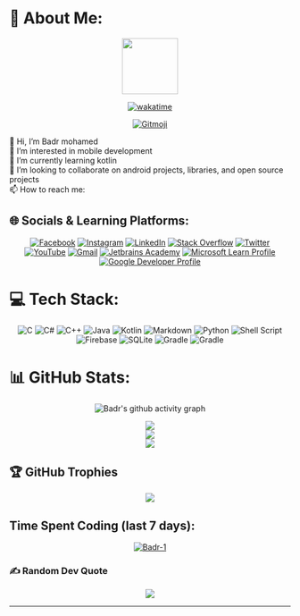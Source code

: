 # 💫 About Me:
<div id="header" align="center">
  <img src="https://media.giphy.com/media/M9gbBd9nbDrOTu1Mqx/giphy.gif" width="100"/>

   [![wakatime](https://wakatime.com/badge/user/8d8ee4d4-0c24-4460-87bf-e47032e7caa3.svg)](https://wakatime.com/@8d8ee4d4-0c24-4460-87bf-e47032e7caa3)

  <a href="https://gitmoji.dev">
  <img
    src="https://img.shields.io/badge/gitmoji-%20😜%20😍-FFDD67.svg?style=flat-square"
    alt="Gitmoji"
  />
</a>
  
</div>

👋 Hi, I’m Badr mohamed<br>👀 I’m interested in mobile development<br>🌱 I’m currently learning kotlin<br>💞 I’m looking to collaborate on android projects, libraries, and open source projects<br>📫 How to reach me:


## 🌐 Socials & Learning Platforms:
<div align = "center">

[![Facebook](https://img.shields.io/badge/Facebook-%231877F2.svg?logo=Facebook&logoColor=white)](https://facebook.com/badr.mohamedashraf) [![Instagram](https://img.shields.io/badge/Instagram-%23E4405F.svg?logo=Instagram&logoColor=white)](https://instagram.com/badr._mk) [![LinkedIn](https://img.shields.io/badge/LinkedIn-%230077B5.svg?logo=linkedin&logoColor=white)](https://linkedin.com/in/badr-mohamed-6b96461a3/) [![Stack Overflow](https://img.shields.io/badge/-Stackoverflow-FE7A16?logo=stack-overflow&logoColor=white)](https://stackoverflow.com/users/19939016) [![Twitter](https://img.shields.io/badge/Twitter-%231DA1F2.svg?logo=Twitter&logoColor=white)](https://twitter.com/@badr_mohamed7) [![YouTube](https://img.shields.io/badge/YouTube-%23FF0000.svg?logo=YouTube&logoColor=white)](https://www.youtube.com/channel/UC42Geml5J4IL2Lsv_ry71tg) [![Gmail](https://img.shields.io/badge/Gmail-D14836.svg?logo=Gmail&logoColor=white)](mailto:badrmohamedashraf@gmail.com) [![Jetbrains Academy](https://img.shields.io/badge/Jetbrains_Academy-000.svg?logo=jetbrains&logoColor=white)](https://hyperskill.org/profile/311839072)
[![Microsoft Learn Profile](https://img.shields.io/badge/-Microsoft%20Learn-blue?style=flat&logo=Microsoft)](https://learn.microsoft.com/en-us/users/badrmohamed-5371/)
[![Google Developer Profile](https://img.shields.io/badge/-Google%20Developer-0F9D58?style=flat&logo=Google&logoColor=white&color=0F9D58)](https://developers.google.com/profile/u/badr_mohamed)



</div>

# 💻 Tech Stack:
<div align = "center">

![C](https://img.shields.io/badge/c-%2300599C.svg?style=for-the-badge&logo=c&logoColor=white) ![C#](https://img.shields.io/badge/c%23-%32239120.svg?style=for-the-badge&logo=c-sharp&logoColor=white) ![C++](https://img.shields.io/badge/c++-%2300599C.svg?style=for-the-badge&logo=c%2B%2B&logoColor=white) ![Java](https://img.shields.io/badge/java-%23ED8B00.svg?style=for-the-badge&logo=java&logoColor=white) ![Kotlin](https://img.shields.io/badge/kotlin-purple.svg?style=for-the-badge&logo=kotlin&logoColor=white) ![Markdown](https://img.shields.io/badge/markdown-%23000000.svg?style=for-the-badge&logo=markdown&logoColor=white) ![Python](https://img.shields.io/badge/python-3670A0?style=for-the-badge&logo=python&logoColor=ffdd54) ![Shell Script](https://img.shields.io/badge/shell_script-%23121011.svg?style=for-the-badge&logo=gnu-bash&logoColor=white) ![Firebase](https://img.shields.io/badge/firebase-%23039BE5.svg?style=for-the-badge&logo=firebase) ![SQLite](https://img.shields.io/badge/sqlite-%2307405e.svg?style=for-the-badge&logo=sqlite&logoColor=white) ![Gradle](https://img.shields.io/badge/Gradle-02303A.svg?style=for-the-badge&logo=Gradle&logoColor=white)
![Gradle](https://img.shields.io/badge/Android-%32239120.svg?style=for-the-badge&logo=Android&logoColor=white)
</div>

# 📊 GitHub Stats:

<div align = "center">

![Badr's github activity graph](https://github-readme-activity-graph.cyclic.app/graph?username=badr-1&theme=github-compact&area=true&line=2596be&area_color=0096be&hide_border=true&point=0099be)

![](https://github-readme-stats.vercel.app/api?username=Badr-1&theme=github_dark&hide_border=true&include_all_commits=true&count_private=true)<br/>
![](https://github-readme-streak-stats.herokuapp.com/?user=Badr-1&theme=github-dark-blue&hide_border=true)<br/>
![](https://github-readme-stats.vercel.app/api/top-langs/?username=Badr-1&theme=github_dark&hide_border=true&include_all_commits=true&count_private=true&layout=compact)

</div>

## 🏆 GitHub Trophies
<div align = "center">

![](https://github-profile-trophy.vercel.app/?username=Badr-1&theme=onestar&no-frame=true&no-bg=true&margin-w=4)
</div>

## Time Spent Coding (last 7 days):

<div align="center">
<a href="https://wakatime.com/@Badr" target="_blank">
<img align="center" src="https://github-readme-stats.vercel.app/api/wakatime?username=badr&&theme=github_dark&hide_border=true&v=2&langs_count=4" alt="Badr-1"/>
</a>
</div>

### ✍️ Random Dev Quote
<div align = "center">

![](https://quotes-github-readme.vercel.app/api?type=horizontal&theme=dark)
</div>

---
<!-- Proudly created with GPRM ( https://gprm.itsvg.in ) -->


